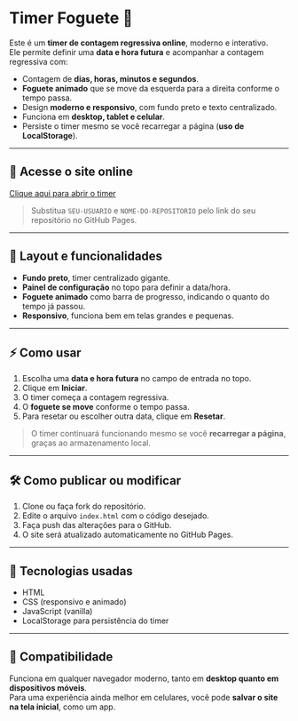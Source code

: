 # Timer Foguete 🚀

Este é um **timer de contagem regressiva online**, moderno e interativo.  
Ele permite definir uma **data e hora futura** e acompanhar a contagem regressiva com:

- Contagem de **dias, horas, minutos e segundos**.  
- **Foguete animado** que se move da esquerda para a direita conforme o tempo passa.  
- Design **moderno e responsivo**, com fundo preto e texto centralizado.  
- Funciona em **desktop, tablet e celular**.  
- Persiste o timer mesmo se você recarregar a página (**uso de LocalStorage**).

---

## 🔗 Acesse o site online

[Clique aqui para abrir o timer](https://phploit.github.io/meu-timer-3/)  

> Substitua `SEU-USUARIO` e `NOME-DO-REPOSITORIO` pelo link do seu repositório no GitHub Pages.

---

## 🖤 Layout e funcionalidades

- **Fundo preto**, timer centralizado gigante.  
- **Painel de configuração** no topo para definir a data/hora.  
- **Foguete animado** como barra de progresso, indicando o quanto do tempo já passou.  
- **Responsivo**, funciona bem em telas grandes e pequenas.

---

## ⚡ Como usar

1. Escolha uma **data e hora futura** no campo de entrada no topo.  
2. Clique em **Iniciar**.  
3. O timer começa a contagem regressiva.  
4. O **foguete se move** conforme o tempo passa.  
5. Para resetar ou escolher outra data, clique em **Resetar**.  

> O timer continuará funcionando mesmo se você **recarregar a página**, graças ao armazenamento local.

---

## 🛠️ Como publicar ou modificar

1. Clone ou faça fork do repositório.  
2. Edite o arquivo `index.html` com o código desejado.  
3. Faça push das alterações para o GitHub.  
4. O site será atualizado automaticamente no GitHub Pages.

---

## 🎨 Tecnologias usadas

- HTML  
- CSS (responsivo e animado)  
- JavaScript (vanilla)  
- LocalStorage para persistência do timer

---

## 📱 Compatibilidade

Funciona em qualquer navegador moderno, tanto em **desktop quanto em dispositivos móveis**.  
Para uma experiência ainda melhor em celulares, você pode **salvar o site na tela inicial**, como um app.  
